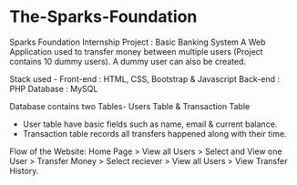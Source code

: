 # The-Sparks-Foundation
Sparks Foundation Internship Project : Basic Banking System
A Web Application used to transfer money between multiple users (Project contains 10 dummy users). A dummy user can also be created.

Stack used - Front-end : HTML, CSS, Bootstrap & Javascript Back-end : PHP Database : MySQL

Database contains two Tables- Users Table & Transaction Table

- User table have basic fields such as name, email & current balance.
- Transaction table records all transfers happened along with their time.

Flow of the Website: Home Page > View all Users > Select and View one User > Transfer Money > Select reciever > View all Users > View Transfer History.
